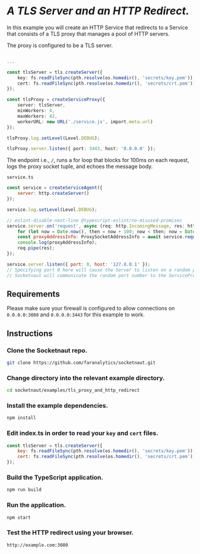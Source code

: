 # *A TLS Server and an HTTP Redirect.*

In this example you will create an HTTP Service that redirects to a Service that consists of a TLS proxy that manages a pool of HTTP servers.

The proxy is configured to be a TLS server.

```ts

...

const tlsServer = tls.createServer({
    key: fs.readFileSync(pth.resolve(os.homedir(), 'secrets/key.pem')),
    cert: fs.readFileSync(pth.resolve(os.homedir(), 'secrets/crt.pem'))
});

const tlsProxy = createServiceProxy({
    server: tlsServer,
    minWorkers: 4,
    maxWorkers: 42,
    workerURL: new URL('./service.js', import.meta.url)
});

tlsProxy.log.setLevel(Level.DEBUG);

tlsProxy.server.listen({ port: 3443, host: '0.0.0.0' });
```

The endpoint i.e., `/`, runs a for loop that blocks for 100ms on each request, logs the proxy socket tuple, and echoes the message body.

`service.ts`
```js
const service = createServiceAgent({
    server: http.createServer()
});

service.log.setLevel(Level.DEBUG);

// eslint-disable-next-line @typescript-eslint/no-misused-promises
service.server.on('request', async (req: http.IncomingMessage, res: http.ServerResponse) => {
    for (let now = Date.now(), then = now + 100; now < then; now = Date.now()); // Block for 100 milliseconds.
    const proxyAddressInfo: ProxySocketAddressInfo = await service.requestProxySocketAddressInfo(req.socket);
    console.log(proxyAddressInfo);
    req.pipe(res);
});

service.server.listen({ port: 0, host: '127.0.0.1' });
// Specifying port 0 here will cause the Server to listen on a random port.
// Socketnaut will communicate the random port number to the ServiceProxy. 
```

## Requirements
Please make sure your firewall is configured to allow connections on `0.0.0.0:3080` and `0.0.0.0:3443` for this example to work.

## Instructions

### Clone the Socketnaut repo.
```bash
git clone https://github.com/faranalytics/socketnaut.git
```
### Change directory into the relevant example directory.
```bash
cd socketnaut/examples/tls_proxy_and_http_redirect
```
### Install the example dependencies.
```bash
npm install
```
### Edit index.ts in order to read your `key` and `cert` files.
```js
const tlsServer = tls.createServer({
    key: fs.readFileSync(pth.resolve(os.homedir(), 'secrets/key.pem')),
    cert: fs.readFileSync(pth.resolve(os.homedir(), 'secrets/crt.pem'))
});
```
### Build the TypeScript application.
```bash
npm run build
```
### Run the application.
```bash
npm start
```
### Test the HTTP redirect using your browser.
```bash
http://example.com:3080
```